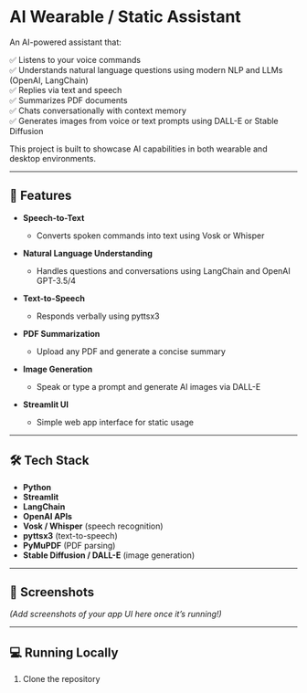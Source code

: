 # AI Wearable / Static Assistant

An AI-powered assistant that:

✅ Listens to your voice commands  
✅ Understands natural language questions using modern NLP and LLMs (OpenAI, LangChain)  
✅ Replies via text and speech  
✅ Summarizes PDF documents  
✅ Chats conversationally with context memory  
✅ Generates images from voice or text prompts using DALL-E or Stable Diffusion  

This project is built to showcase AI capabilities in both wearable and desktop environments.

---

## 🚀 Features

- **Speech-to-Text**
  - Converts spoken commands into text using Vosk or Whisper

- **Natural Language Understanding**
  - Handles questions and conversations using LangChain and OpenAI GPT-3.5/4

- **Text-to-Speech**
  - Responds verbally using pyttsx3

- **PDF Summarization**
  - Upload any PDF and generate a concise summary

- **Image Generation**
  - Speak or type a prompt and generate AI images via DALL-E

- **Streamlit UI**
  - Simple web app interface for static usage

---

## 🛠 Tech Stack

- **Python**
- **Streamlit**
- **LangChain**
- **OpenAI APIs**
- **Vosk / Whisper** (speech recognition)
- **pyttsx3** (text-to-speech)
- **PyMuPDF** (PDF parsing)
- **Stable Diffusion / DALL-E** (image generation)

---

## 📸 Screenshots

*(Add screenshots of your app UI here once it’s running!)*

---

## 💻 Running Locally

1. Clone the repository

